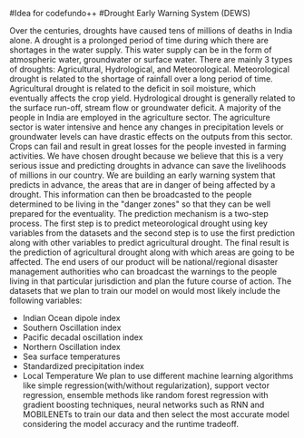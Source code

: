 #Idea for codefundo++
#Drought Early Warning System (DEWS)

Over the centuries, droughts have caused tens of millions of deaths in India alone. A drought is a prolonged period of time during which there are shortages in the water supply. This water supply can be in the form of atmospheric water, groundwater or surface water. There are mainly 3 types of droughts: Agricultural, Hydrological, and Meteorological. Meteorological drought is related to the shortage of rainfall over a long period of time. Agricultural drought is related to the deficit in soil moisture, which eventually affects the crop yield. Hydrological drought is generally related to the surface run-off, stream flow or groundwater deficit. 
A majority of the people in India are employed in the agriculture sector. The agriculture sector is water intensive and hence any changes in precipitation levels or groundwater levels can have drastic effects on the outputs from this sector. Crops can fail and result in great losses for the people invested in farming activities. We have chosen drought because we believe that this is a very serious issue and predicting droughts in advance can save the livelihoods of millions in our country.
We are building an early warning system that predicts in advance, the areas that are in danger of being affected by a drought. This information can then be broadcasted to the people determined to be living in the "danger zones" so that they can be well prepared for the eventuality. 
The prediction mechanism is a two-step process. The first step is to predict meteorological drought using key variables from the datasets and the second step is to use the first prediction along with other variables to predict agricultural drought. The final result is the prediction of agricultural drought along with which areas are going to be affected.
The end users of our product will be national/regional disaster management authorities who can broadcast the warnings to the people living in that particular jurisdiction and plan the future course of action.
The datasets that we plan to train our model on would most likely include the following variables: 
- Indian Ocean dipole index
- Southern Oscillation index
- Pacific decadal oscillation index
- Northern Oscillation index
- Sea surface temperatures
- Standardized precipitation index
- Local Temperature
We plan to use different machine learning algorithms like simple regression(with/without regularization), support vector regression, ensemble methods like random forest regression with gradient boosting techniques, neural networks such as RNN and MOBILENETs to train our data and then select the most accurate model considering the model accuracy and the runtime tradeoff.
